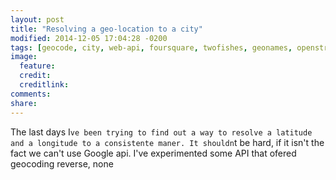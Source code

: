 ```yaml
---
layout: post
title: "Resolving a geo-location to a city"
modified: 2014-12-05 17:04:28 -0200
tags: [geocode, city, web-api, foursquare, twofishes, geonames, openstreetmap, opencage]
image:
  feature: 
  credit: 
  creditlink: 
comments: 
share: 
---
```


The last days I`ve been trying to find out a way to resolve a latitude and a longitude to a consistente maner. It shouldn`t be hard, if it isn't the fact we can't use Google api. I've experimented some API that ofered geocoding reverse, none  
